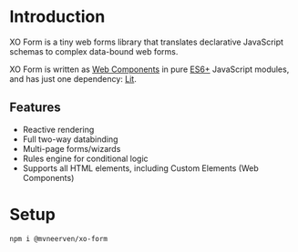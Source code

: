 
# Introduction

XO Form is a tiny web forms library that translates declarative JavaScript schemas to complex data-bound web forms.

XO Form is written as [Web Components](https://developer.mozilla.org/en-US/docs/Web/Web_Components) in pure [ES6+](https://en.wikipedia.org/wiki/ECMAScript) JavaScript modules, and has just one dependency: [Lit](https://www.npmjs.com/package/lit).

## Features

- Reactive rendering
- Full two-way databinding
- Multi-page forms/wizards
- Rules engine for conditional logic
- Supports all HTML elements, including Custom Elements (Web Components)

# Setup

`npm i @mvneerven/xo-form`

